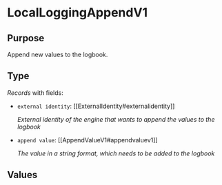 # LocalLoggingAppendV1

## Purpose

<!-- --8<-- [start:purpose] -->
Append new values to the logbook.
<!-- --8<-- [end:purpose] -->

## Type

<!-- --8<-- [start:type] -->
<div class="type" markdown>

*Records* with fields:
- `external identity`: [[ExternalIdentity#externalidentity]]

  *External identity of the engine that wants to append the values to the logbook*

- `append value`: [[AppendValueV1#appendvaluev1]]

  *The value in a string format, which needs to be added to the logbook*

</div>
<!-- --8<-- [end:type] -->

## Values

